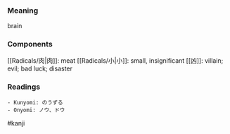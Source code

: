 ### Meaning

brain

### Components

[[Radicals/肉|肉]]: meat [[Radicals/小|小]]: small, insignificant [[凶]]: villain; evil; bad luck; disaster

### Readings

```
- Kunyomi: のうずる
- Onyomi: ノウ、ドウ
```

#kanji